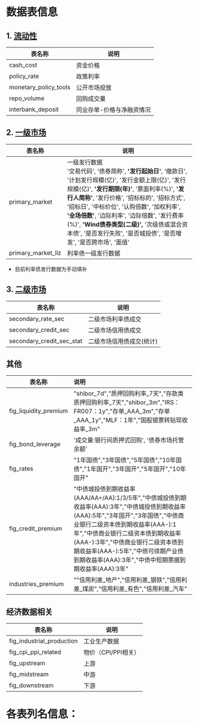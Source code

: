# 数据表信息



## 1.  [流动性](./数据表-流动性.md)

|表名称|说明|
| - | - |
|cash_cost|资金价格|
|policy_rate|政策利率|
|monetary_policy_tools|公开市场投放|
|repo_volume|回购成交量|
|interbank_deposit|同业存单-价格与净融资情况|


## 2. [一级市场](./数据表-一级市场.md)
|表名称|说明|
| - | - |
|primary_market|一级发行数据<br />'交易代码', '债券简称', **'发行起始日'**, '缴款日', '计划发行规模(亿)', '发行金额上限(亿)', '发行规模(亿)',  **'发行期限(年)'**, '票面利率(%)', **'发行人简称'**, '发行价格', '招标标的', '招标方式', '招标日', '中标价位',  '认购倍数', '加权利率', **'全场倍数'**, '边际利率', '边际倍数', '发行费率(%)', **'Wind债券类型(二级)',** '次级债或混合资本债', '是否发行失败', '是否城投债', '是否增发', '是否跨市场', '面值'|
|primary_market_llz|利率债一级发行数据|
* 目前利率债发行数据为手动填补

## 3. [二级市场](./数据表-二级市场.md)
|表名称|说明|
| - | - |
|secondary_rate_sec|二级市场利率债成交|
|secondary_credit_sec|二级市场信用债成交|
|secondary_credit_sec_stat|二级市场信用债成交(统计)|








## 其他

|表名称|说明|
| - | :-- |
|fig_liquidity_premium|"shibor_7d","质押回购利率_7天","存款类质押回购利率_7天","shibor_3m","IRS：FR007：1y","存单_AAA_3m","存单_AAA_1y","MLF：1年","国股银票转贴现收益率_3m"|
|fig_bond_leverage|'成交量:银行间质押式回购', '债券市场托管余额'|
|fig_rates|"1年国债","3年国债","5年国债","10年国债","1年国开","3年国开","5年国开","10年国开"|
|fig_credit_premium|"中债城投债到期收益率(AAA/AA+/AA):1/3/5年","中债城投债到期收益率(AAA):3年","中债城投债到期收益率(AAA):5年","3年国开","3年国债","中债商业银行二级资本债到期收益率(AAA-):1年","中债商业银行二级资本债到期收益率(AAA-):3年","中债商业银行二级资本债到期收益率(AAA-):5年","中债可续期产业债到期收益率(AAA):3年","中债中短期票据到期收益率(AAA):3年"|
|industries_premium|""信用利差_地产","信用利差_钢铁","信用利差_煤炭","信用利差_有色","信用利差_汽车"|


## 经济数据相关

|表名称|说明|
| - | - |
|fig_industrial_production|工业生产数据|
|fig_cpi_ppi_related|物价（CPI/PPI相关）|
|fig_upstream|上游|
|fig_midstream|中游|
|fig_downstream|下游|









# 各表列名信息：





